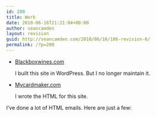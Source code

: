 ```yaml
---
id: 200
title: Work
date: 2010-06-16T21:21:04+00:00
author: seancamden
layout: revision
guid: http://seancamden.com/2010/06/16/186-revision-6/
permalink: /?p=200
---
```

  * [Blackboxwines.com](http://www.blackboxwines.com/)
                  
    I built this site in WordPress. But I no longer maintain it.
  * [Mycardmaker.com](http://www.mycardmaker.com/)
                  
    I wrote the HTML for this site.

I&#8217;ve done a lot of HTML emails. Here are just a few: